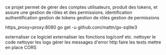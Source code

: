 ce projet permet de 
gérer des comptes utilisateurs, produit des tokens, et assure une gestion de rôles et des permissions.
identification
authentification
gestion de tokens
gestion de rôles
gestion de permissions



https_proxy=proxy:8080 go get -u github.com/mattn/go-sqlite3


externaliser ce logiciel
externaliser les fonctions log/conf etc.
nettoyer le code
nettoyer les logs
gérer les messages d'error http
faire les tests
mettre en place CORS


